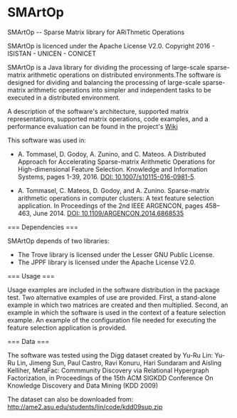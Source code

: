 # SMArtOp
SMArtOp -- Sparse Matrix library for ARiThmetic Operations

SMArtOp is licenced under the Apache License V2.0.
Copyright 2016 - ISISTAN - UNICEN - CONICET

SMArtOp is a Java library for dividing the processing of large-scale sparse-matrix arithmetic operations on distributed environments.The software is designed for dividing and balancing the processing of large-scale sparse-matrix arithmetic operations into simpler and independent tasks to be executed in a distributed environment.

A description of the software's architecture, supported matrix representations, supported matrix operations, code examples, and a performance evaluation can be found in the project's [Wiki](https://github.com/tommantonela/SMArtOp/wiki)

This software was used in:

* A. Tommasel, D. Godoy, A. Zunino, and C. Mateos. A Distributed Approach for Accelerating Sparse-matrix Arithmetic Operations for High-dimensional Feature Selection. Knowledge and Information Systems, pages 1-39, 2016. [DOI: 10.1007/s10115-016-0981-5](http://dx.doi.org/10.1007/s10115-016-0981-5).  

* A. Tommasel, C. Mateos, D. Godoy, and A. Zunino. Sparse-matrix arithmetic operations in computer clusters: A text feature selection application. In Proceedings of the 2nd IEEE ARGENCON, pages 458–463, June 2014. [DOI: 10.1109/ARGENCON.2014.6868535](http://dx.doi.org/10.1109/ARGENCON.2014.6868535)

=== Dependencies ===

SMArtOp depends of two libraries:

* The Trove library is licensed under the Lesser GNU Public License.
* The JPPF library is licensed under the Apache License V2.0.


=== Usage ===

Usage examples are included in the software distribution in the package test. Two alternative examples of use are provided. First, a stand-alone example in which two matrices are created and then multiplied. Second, an example in which the software is used in the context of a feature selection example. An example of the configuration file needed for executing the feature selection application is provided.


=== Data ===

The software was tested using the Digg dataset created by Yu-Ru Lin:
Yu-Ru Lin, Jimeng Sun, Paul Castro, Ravi Konuru, Hari Sundaram and Aisling Kelliher, MetaFac: Commmunity Discovery via Relational Hypergraph Factorization, in Proceedings of the 15th ACM SIGKDD Conference On Knowledge Discovery and Data Mining (KDD 2009)

The dataset can also be downloaded from:
http://ame2.asu.edu/students/lin/code/kdd09sup.zip
